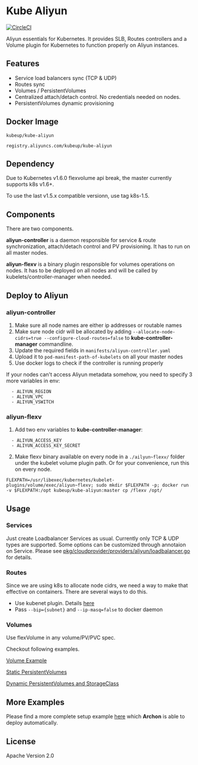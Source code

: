Kube Aliyun
===========

[![CircleCI](https://circleci.com/gh/kubeup/kube-aliyun/tree/master.svg?style=shield)](https://circleci.com/gh/kubeup/kube-aliyun)

Aliyun essentials for Kubernetes. It provides SLB, Routes controllers and a Volume
plugin for Kubernetes to function properly on Aliyun instances.

Features
--------

* Service load balancers sync (TCP & UDP)
* Routes sync
* Volumes / PersistentVolumes
* Centralized attach/detach control. No credentials needed on nodes.
* PersistentVolumes dynamic provisioning

Docker Image
------------

`kubeup/kube-aliyun`

`registry.aliyuncs.com/kubeup/kube-aliyun`

Dependency
--------

Due to Kubernetes v1.6.0 flexvolume api break, the master currently supports k8s v1.6+.

To use the last v1.5.x compatible versionn, use tag k8s-1.5.

Components
----------

There are two components.

**aliyun-controller** is a daemon responsible for service & route synchronization,
attach/detach control and PV provisioning. It has to run on all master nodes.

**aliyun-flexv** is a binary plugin responsible for volumes operations on nodes.
It has to be deployed on all nodes and will be called by kubelets/controller-manager when
 needed.

Deploy to Aliyun
----------------

### aliyun-controller

1. Make sure all node names are either ip addresses or routable names
2. Make sure node cidr will be allocated by adding `--allocate-node-cidrs=true
--configure-cloud-routes=false` to **kube-controller-manager** commandline.
3. Update the required fields in `manifests/aliyun-controller.yaml`
4. Upload it to `pod-manifest-path-of-kubelets` on all your master nodes
5. Use docker logs to check if the controller is running properly

If your nodes can't access Aliyun metadata somehow, you need to specify 3 more
variables in env:

```
  - ALIYUN_REGION
  - ALIYUN_VPC
  - ALIYUN_VSWITCH
```
### aliyun-flexv

1. Add two env variables to **kube-controller-manager**:

```
  - ALIYUN_ACCESS_KEY
  - ALIYUN_ACCESS_KEY_SECRET
```

2. Make flexv binary available on every node in a `./ailyun~flexv/` folder under
the kubelet volume plugin path. Or for your convenience, run this on every node.

`FLEXPATH=/usr/libexec/kubernetes/kubelet-plugins/volume/exec/aliyun~flexv; sudo mkdir $FLEXPATH -p; docker run -v $FLEXPATH:/opt kubeup/kube-aliyun:master cp /flexv /opt/`

Usage
-----

### Services

Just create Loadbalancer Services as usual. Currently only TCP & UDP types are
supported. Some options can be customized through annotaion on Service. Please
see [pkg/cloudprovider/providers/aliyun/loadbalancer.go](https://github.com/kubeup/kube-aliyun/blob/master/pkg/cloudprovider/providers/aliyun/loadbalancer.go) for details.

### Routes

Since we are using k8s to allocate node cidrs, we need a way to make that effective on
containers. There are several ways to do this.

* Use kubenet plugin. Details [here](https://kubernetes.io/docs/concepts/cluster-administration/network-plugins/#kubenet)
* Pass `--bip={subnet}` and `--ip-masq=false` to docker daemon

### Volumes

Use flexVolume in any volume/PV/PVC spec.

Checkout following examples.

[Volume Example](examples/volume.yaml)

[Static PersistentVolumes](examples/pv.yaml)

[Dynamic PersistentVolumes and StorageClass](examples/dynamic-pv.yaml)

More Examples
-------------

Please find a more complete setup example [here](https://github.com/kubeup/archon/tree/master/example/k8s-aliyun) which **Archon** is able to deploy 
automatically. 

License
-------

Apache Version 2.0
